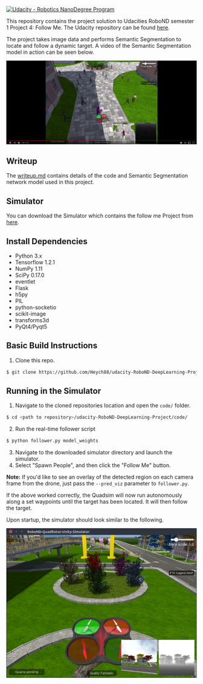 [![Udacity - Robotics NanoDegree Program](https://s3-us-west-1.amazonaws.com/udacity-robotics/Extra+Images/RoboND_flag.png)](https://www.udacity.com/robotics)

This repository contains the project solution to Udacities RoboND semester 1 Project 4: Follow Me. The Udacity repository can be found [here](https://github.com/udacity/RoboND-DeepLearning).

The project takes image data and performs Semantic Segmentation to locate and follow a dynamic target. A video of the Semantic Segmentation model in action can be seen below.

 [![semantic segmentation in action](output_images/video.png)](https://youtu.be/vOzxCyxd7oY)

## Writeup

The [writeup.md](writeup.md) contains details of the code and Semantic Segmentation network model used in this project.

## Simulator

You can download the Simulator which contains the follow me Project from [here](https://github.com/udacity/RoboND-DeepLearning/releases/latest).

## Install Dependencies

* Python 3.x
* Tensorflow 1.2.1
* NumPy 1.11
* SciPy 0.17.0
* eventlet
* Flask
* h5py
* PIL
* python-socketio
* scikit-image
* transforms3d
* PyQt4/Pyqt5

## Basic Build Instructions

1. Clone this repo.

  ```sh
  $ git clone https://github.com/Heych88/udacity-RoboND-DeepLearning-Project.git
  ```

## Running in the Simulator

1. Navigate to the cloned repositories location and open the `code/` folder.

 ```sh
 $ cd <path to repository>/udacity-RoboND-DeepLearning-Project/code/
 ```

2. Run the real-time follower script
 ```sh
 $ python follower.py model_weights
 ```

3. Navigate to the downloaded simulator directory and launch the simulator.
4. Select "Spawn People", and then click the "Follow Me" button.

**Note:** If you'd like to see an overlay of the detected region on each camera frame from the drone, just pass the `--pred_viz` parameter to `follower.py`.

If the above worked correctly, the Quadsim will now run autonomously along a set waypoints until the target has been located. It will then follow the target.

Upon startup, the simulator should look similar to the following.

![Test set 3](output_images/startup.png)
